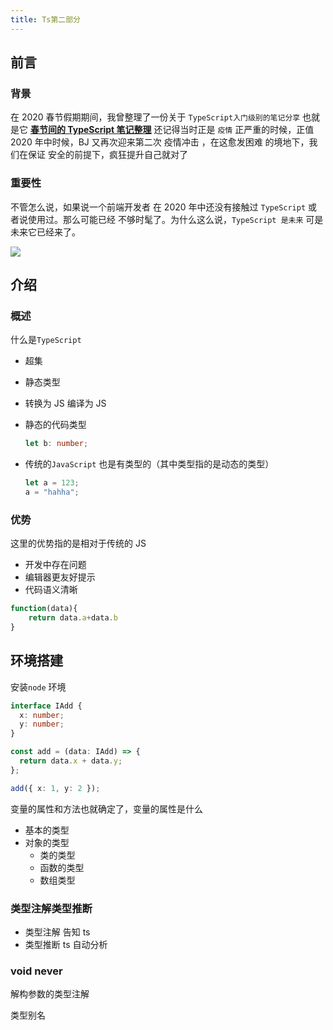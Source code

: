 ```yaml
---
title: Ts第二部分
---
```


## 前言

### 背景

在 2020 春节假期期间，我曾整理了一份关于 `TypeScript入门级别的笔记分享` 也就是它 **[春节间的 TypeScript 笔记整理](<[https://github.com/yayxs/advanced-road/blob/master/docs/%E6%98%A5%E8%8A%82%E9%97%B4%E7%9A%84TypeScript%E7%AC%94%E8%AE%B0%E6%95%B4%E7%90%86.md](https://github.com/yayxs/advanced-road/blob/master/docs/春节间的TypeScript笔记整理.md)>)** 还记得当时正是 `疫情` 正严重的时候，正值 2020 年中时候，BJ 又再次迎来第二次 疫情冲击 ，在这愈发困难 的境地下，我们在保证 安全的前提下，疯狂提升自己就对了

### 重要性

不管怎么说，如果说一个前端开发者 在 2020 年中还没有接触过 `TypeScript` 或者说使用过。那么可能已经 不够时髦了。为什么这么说，`TypeScript 是未来` 可是未来它已经来了。

![](https://user-gold-cdn.xitu.io/2020/6/17/172c2d84da866404?w=549&h=508&f=png&s=30494)

## 









## 介绍

### 概述

什么是`TypeScript`

- 超集
- 静态类型
- 转换为 JS 编译为 JS

- 静态的代码类型

  ```typescript
  let b: number;
  ```

* 传统的`JavaScript` 也是有类型的（其中类型指的是动态的类型）

  ```js
  let a = 123;
  a = "hahha";
  ```

### 优势

这里的优势指的是相对于传统的 JS

- 开发中存在问题
- 编辑器更友好提示
- 代码语义清晰

```js
function(data){
    return data.a+data.b
}
```

## 环境搭建

安装`node` 环境

```typescript
interface IAdd {
  x: number;
  y: number;
}

const add = (data: IAdd) => {
  return data.x + data.y;
};

add({ x: 1, y: 2 });
```

变量的属性和方法也就确定了，变量的属性是什么

- 基本的类型
- 对象的类型
  - 类的类型
  - 函数的类型
  - 数组类型

### 类型注解类型推断

- 类型注解 告知 ts
- 类型推断 ts 自动分析

### void never

解构参数的类型注解

类型别名
